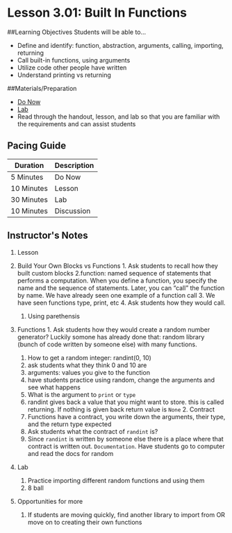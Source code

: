 # Lesson 3.01: Built In Functions

##Learning Objectives
Students will be able to... 
* Define and identify: function, abstraction, arguments, calling, importing, returning
* Call built-in functions, using arguments
* Utilize code other people have written
* Understand printing vs returning

##Materials/Preparation
* [Do Now]
* [Lab]
* Read through the handout, lesson, and lab so that you are familiar with the requirements and can assist students

## Pacing Guide
| **Duration**   | **Description** |
| ---------- | ----------- |
| 5 Minutes  | Do Now      |
| 10 Minutes | Lesson      |
| 30 Minutes | Lab         |
| 10 Minutes | Discussion  |

## Instructor's Notes
1. Lesson
  1. Build Your Own Blocks vs Functions
 	1. Ask students to recall how they built custom blocks
  	2.function: named sequence of statements that performs a computation. When you define a function, you specify the name and the sequence of statements. Later, you can “call” the function by name. We have already seen one example of a function call
  	3. We have seen functions type, print, etc
  	4. Ask students how they would call.
  		1. Using parethensis
  2. Functions
  	1. Ask students how they would create a random number generator? Luckily somone has already done that: random library (bunch of code written by someone else) with many functions. 
  		1. How to get a random integer: randint(0, 10)
  		2. ask students what they think 0 and 10 are
  		3. arguments: values you give to the function
  		4. have students practice using random, change the arguments and see what happens
  		5. What is the argument to `print` or `type`
  		6. randint gives back a value that you might want to store. this is called returning. If nothing is given back return value is `None`
  	2. Contract
  		1. Functions have a contract, you write down the arguments, their type, and the return type expected 
  		2. Ask students what the contract of `randint` is?
  		3. Since `randint` is written by someone else there is a place where that contract is written out. `Documentation`. Have students go to computer and read the docs for random
 
2. Lab
    1. Practice importing different random functions and using them
    2. 8 ball 
3. Opportunities for more
    1. If students are moving quickly, find another library to import from OR move on to creating their own functions


[Do Now]:do_now_301.md
[Lab]:lab_301.md